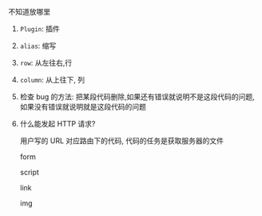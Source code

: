 不知道放哪里

1. `Plugin`: 插件

2. `alias`: 缩写

3. `row`: 从左往右,行

4. `column`: 从上往下, 列

5. 检查 bug 的方法: 把某段代码删除,如果还有错误就说明不是这段代码的问题,如果没有错误就说明就是这段代码的问题

6. 什么能发起 HTTP 请求?

   用户写的 URL 对应路由下的代码, 代码的任务是获取服务器的文件

   form

   script 

   link

   img

   ​


